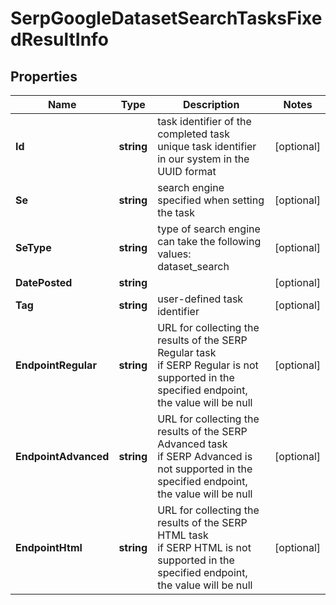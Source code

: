 # SerpGoogleDatasetSearchTasksFixedResultInfo


## Properties

| Name | Type | Description | Notes |
|------------ | ------------- | ------------- | -------------|
**Id** | **string** | task identifier of the completed task<br>unique task identifier in our system in the UUID format |[optional]|
**Se** | **string** | search engine specified when setting the task |[optional]|
**SeType** | **string** | type of search engine<br>can take the following values: dataset_search |[optional]|
**DatePosted** | **string** |  |[optional]|
**Tag** | **string** | user-defined task identifier |[optional]|
**EndpointRegular** | **string** | URL for collecting the results of the SERP Regular task<br>if SERP Regular is not supported in the specified endpoint, the value will be null |[optional]|
**EndpointAdvanced** | **string** | URL for collecting the results of the SERP Advanced task<br>if SERP Advanced is not supported in the specified endpoint, the value will be null |[optional]|
**EndpointHtml** | **string** | URL for collecting the results of the SERP HTML task<br>if SERP HTML is not supported in the specified endpoint, the value will be null |[optional]|